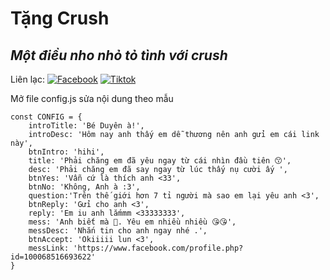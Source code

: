 # Tặng Crush
## _Một điều nho nhỏ tỏ tình với crush_

Liên lạc: 
[![Facebook](https://i.imgur.com/GRqy96ts.jpg)](https://www.facebook.com/nam.nodemy)
[![Tiktok](https://i.imgur.com/Nbfl1E7t.jpg)](https://www.tiktok.com/@manindev)

Mở file config.js sửa nội dung theo mẫu
```
const CONFIG = {
    introTitle: 'Bé Duyên à!',
    introDesc: 'Hôm nay anh thấy em dễ thương nên anh gửi em cái link này',
    btnIntro: 'hihi',
    title: 'Phải chăng em đã yêu ngay từ cái nhìn đầu tiên 😙',
    desc: 'Phải chăng em đã say ngay từ lúc thấy nụ cười ấy ',
    btnYes: 'Vẫn cứ là thích anh <33',
    btnNo: 'Không, Anh à :3',
    question:'Trên thế giới hơn 7 tỉ người mà sao em lại yêu anh <3',
    btnReply: 'Gửi cho anh <3',
    reply: 'Em iu anh lắmmm <33333333',
    mess: 'Anh biết mà 🥰. Yêu em nhiều nhiều 😘😘',
    messDesc: 'Nhắn tin cho anh ngay nhé .',
    btnAccept: 'Okiiiii lun <3',
    messLink: 'https://www.facebook.com/profile.php?id=100068516693622'
}
```

